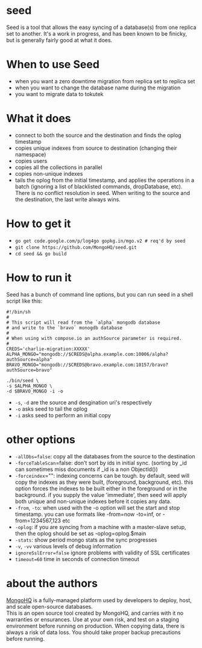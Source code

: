 seed
====
Seed is a tool that allows the easy syncing of a database(s) from one replica set to another.  It's a work in progress, and has been known to be finicky, but is generally fairly good at what it does.

When to use Seed
================
- when you want a zero downtime migration from replica set to replica set
- when you want to change the database name during the migration
- you want to migrate data to tokutek

What it does
============
- connect to both the source and the destination and finds the oplog timestamp
- copies unique indexes from source to destination (changing their namespace)
- copies users 
- copies all the collections in parallel
- copies non-unique indexes
- tails the oplog from the initial timestamp, and applies the operations in a batch (ignoring a list of blacklisted commands, dropDatabase, etc).  There is no conflict resolution in seed.  When writing to the source and the destination, the last write always wins.

How to get it
=============
- `go get code.google.com/p/log4go gopkg.in/mgo.v2 # req'd by seed`
- `git clone https://github.com/MongoHQ/seed.git`
- `cd seed && go build`

How to run it
=============
Seed has a bunch of command line options, but you can run seed in a shell script like this:

    #!/bin/sh
    #
    # This script will read from the `alpha` mongodb database
    # and write to the `bravo` monogdb database
    #
    # When using with compose.io an authSource parameter is required.
    #
    CREDS='charlie-migration:XXXXX'
    ALPHA_MONGO="mongodb://$CREDS@alpha.example.com:10006/alpha?authSource=alpha"
    BRAVO_MONGO="mongodb://$CREDS@bravo.example.com:10157/bravo?authSource=bravo"

    ./bin/seed \
    -s $ALPHA_MONGO \
    -d $BRAVO_MONGO -i -o

- `-s`, `-d` are the source and desgination uri's respectively
- `-o` asks seed to tail the oplog
- `-i` asks seed to perform an initial copy

other options
=============
- `-allDbs=false`: copy all the databases from the source to the destination
- `-forceTableScan`=false: don't sort by ids in initial sync. (sorting by _id can sometimes miss documents if _id is a non ObjectId())
- `-forceindex`="": indexing concerns can be tough.  by default, seed will copy the indexes as they were built, (foreground, background, etc).  this option forces the indexes to be built either in the foreground or in the background.  if you supply the value 'immediate', then seed will apply both unique and non-unique indexes before it copies any data.
- `-from`, `-to`: when used with the -o option will set the start and stop timestamp.  you can use formats like -from=now -to=inf, or -from=1234567,123 etc
- `-oplog`: if you are syncing from a machine with a master-slave setup, then the oplog should be set as -oplog=oplog.\$main 
- `-stats`: show period mongo stats as the sync progresses
- `-v`, `-vv` various levels of debug information
- `ignoreSslError=false` ignore problems with validity of SSL certificates
- `timeout=60` time in seconds of connection timeout

about the authors
=============
[MongoHQ](https://www.mongohq.com/) is a fully-managed platform used by developers to deploy, host, and scale open-source databases.  
This is an open source tool created by MongoHQ, and carries with it no warranties or ensurances.  Use at your own risk, and 
test on a staging environment before running on production.  When copying data, there is always a risk of data loss.  You should
take proper backup precautions before running.
